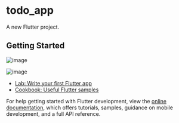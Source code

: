# todo_app

A new Flutter project.

## Getting Started
![image](https://github.com/HebaAshraf0/ToDo_App/assets/88686875/6e92fa70-a4de-45c8-aff3-7222c74af5d7)  

![image](https://github.com/HebaAshraf0/ToDo_App/assets/88686875/6e92fa70-a4de-45c8-aff3-7222c74af5d7)

- [Lab: Write your first Flutter app](https://docs.flutter.dev/get-started/codelab)
- [Cookbook: Useful Flutter samples](https://docs.flutter.dev/cookbook)

For help getting started with Flutter development, view the
[online documentation](https://docs.flutter.dev/), which offers tutorials,
samples, guidance on mobile development, and a full API reference.
